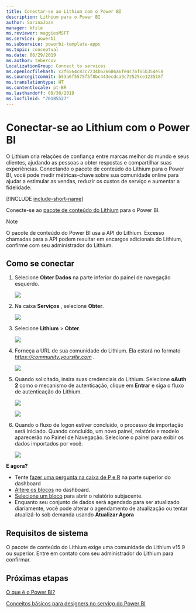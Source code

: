 ```yaml
---
title: Conectar-se ao Lithium com o Power BI
description: Lithium para o Power BI
author: SarinaJoan
manager: kfile
ms.reviewer: maggiesMSFT
ms.service: powerbi
ms.subservice: powerbi-template-apps
ms.topic: conceptual
ms.date: 08/29/2019
ms.author: tebercov
LocalizationGroup: Connect to services
ms.openlocfilehash: c2f6564c83c7234b626686a6fe4c76f65b354e58
ms.sourcegitcommit: b53a6f5575f5f8bc443ecdca9c72525ce123518f
ms.translationtype: HT
ms.contentlocale: pt-BR
ms.lasthandoff: 08/30/2019
ms.locfileid: "70185527"
---
```

# <a name="connect-to-lithium-with-power-bi"></a>Conectar-se ao Lithium com o Power BI

O Lithium cria relações de confiança entre marcas melhor do mundo e seus clientes, ajudando as pessoas a obter respostas e compartilhar suas experiências. Conectando o pacote de conteúdo do Lithium para o Power BI, você pode medir métricas-chave sobre sua comunidade online para ajudar a estimular as vendas, reduzir os custos de serviço e aumentar a fidelidade. 

[!INCLUDE [include-short-name](./includes/service-deprecate-content-packs.md)]

Conecte-se ao [pacote de conteúdo do Lithium](https://app.powerbi.com/getdata/services/lithium) para o Power BI.

>[!NOTE]
>O pacote de conteúdo do Power BI usa a API do Lithium. Excesso chamadas para a API podem resultar em encargos adicionais do Lithium, confirme com seu administrador do Lithium.

## <a name="how-to-connect"></a>Como se conectar
1. Selecione **Obter Dados** na parte inferior do painel de navegação esquerdo.
   
   ![](media/service-connect-to-lithium/pbi_getdata.png) 
2. Na caixa **Serviços** , selecione **Obter**.
   
   ![](media/service-connect-to-lithium/pbi_getservices.png) 
3. Selecione **Lithium** \> **Obter**.
   
   ![](media/service-connect-to-lithium/lithiumconnect.png)
4. Forneça a URL de sua comunidade do Lithium. Ela estará no formato *https://community.yoursite.com* .
   
   ![](media/service-connect-to-lithium/params.png)
5. Quando solicitado, insira suas credenciais do Lithium. Selecione **oAuth 2** como o mecanismo de autenticação, clique em **Entrar** e siga o fluxo de autenticação do Lithium.
   
   ![](media/service-connect-to-lithium/creds.png)
   
   ![](media/service-connect-to-lithium/creds2.png)
6. Quando o fluxo de logon estiver concluído, o processo de importação será iniciado. Quando concluído, um novo painel, relatório e modelo aparecerão no Painel de Navegação. Selecione o painel para exibir os dados importados por você.
   
    ![](media/service-connect-to-lithium/lithium.png)

**E agora?**

* Tente [fazer uma pergunta na caixa de P e R](consumer/end-user-q-and-a.md) na parte superior do dashboard
* [Altere os blocos](service-dashboard-edit-tile.md) no dashboard.
* [Selecione um bloco](consumer/end-user-tiles.md) para abrir o relatório subjacente.
* Enquanto seu conjunto de dados será agendado para ser atualizado diariamente, você pode alterar o agendamento de atualização ou tentar atualizá-lo sob demanda usando **Atualizar Agora**

## <a name="system-requirements"></a>Requisitos de sistema
O pacote de conteúdo do Lithium exige uma comunidade do Lithium v15.9 ou superior. Entre em contato com seu administrador do Lithium para confirmar.

## <a name="next-steps"></a>Próximas etapas
[O que é o Power BI?](power-bi-overview.md)

[Conceitos básicos para designers no serviço do Power BI](service-basic-concepts.md)


